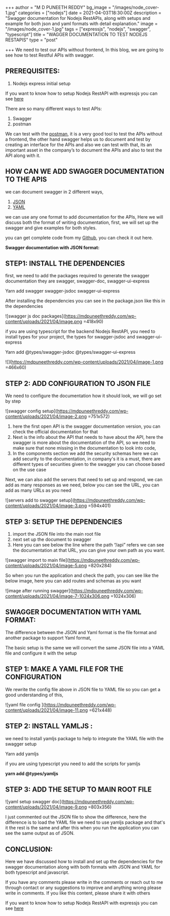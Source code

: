 +++
author = "M D PUNEETH REDDY"
bg_image = "/images/node_cover-1.jpg"
categories = ["nodejs"]
date = 2021-04-03T18:30:00Z
description = "Swagger documentation for Nodejs RestAPIs, along with setups and example for both json and yaml formats with detail explanation."
image = "/images/node_cover-1.jpg"
tags = ["expressjs", "nodejs", "swagger", "typescript"]
title = "WAGGER DOCUMENTATION TO TEST NODEJS RESTAPIS"
type = "post"

+++
We need to test our APIs without frontend, In this blog, we are going to see how to test Restful APIs with swagger.

## PREREQUISITES:

1. Nodejs express initial setup

If you want to know how to setup Nodejs RestAPI with expressjs you can see [here](https://mdpuneethreddy.com/expressjs-how-to-start-with-nodejs-and-expressjs/)

There are so many different ways to test APIs:

1. Swagger
2. postman

We can test with the [postman](https://www.postman.com/), it is a very good tool to test the APIs without a frontend, the other hand swagger helps us to document and test by creating an interface for the APIs and also we can test with that, its an important asset in the company’s to document the APIs and also to test the API along with it.

## **HOW CAN WE ADD SWAGGER DOCUMENTATION TO THE APIS**

we can document swagger in 2 different ways,

1. [JSON](https://en.wikipedia.org/wiki/JSON)
2. [YAML](https://en.wikipedia.org/wiki/YAML)

we can use any one format to add documentation for the APIs, Here we will discuss both the format of writing documentation, first, we will set up the swagger and give examples for both styles.

you can get complete code from my [Github](https://github.com/MDPuneethReddy/swagger_node), you can check it out here.

**Swagger documentation with JSON format:**

## **STEP1: INSTALL THE DEPENDENCIES**

first, we need to add the packages required to generate the swagger documentation they are swagger, swagger-doc, swagger-ui-express

Yarn add swagger swagger-jsdoc swagger-ui-express

After installing the dependencies you can see in the package.json like this in the dependencies

![swagger js doc packages](https://mdpuneethreddy.com/wp-content/uploads/2021/04/image.png =418x90)

if you are using typescript for the backend Nodejs RestAPI, you need to install types for your project, the types for swagger-jsdoc and swagger-ui-express

Yarn add @types/swagger-jsdoc @types/swagger-ui-express

![](https://mdpuneethreddy.com/wp-content/uploads/2021/04/image-1.png =466x60)

## **STEP 2: ADD CONFIGURATION TO JSON FILE**

We need to configure the documentation how it should look, we will go set by step

![swagger config setup](https://mdpuneethreddy.com/wp-content/uploads/2021/04/image-2.png =751x572)

1. here the first open API is the swagger documentation version, you can check the official documentation for that
2. Next is the info about the API that needs to have about the API, here the swagger is more about the documentation of the API, so we need to make sure that none missing in the documentation to look into code,
3. In the components section we add the security schemas here we can add security to the documentation, in company's it is a must, there are different types of securities given to the swagger you can choose based on the use case

Next, we can also add the servers that need to set up and respond, we can add as many responses as we need, below you can see the URL, you can add as many URLs as you need

![servers add to swagger setup](https://mdpuneethreddy.com/wp-content/uploads/2021/04/image-3.png =594x401)

## **STEP 3: SETUP THE DEPENDENCIES**

1. import the JSON file into the main root file
2. next set up the document to swagger
3. Here you can see below the line where the path “/api” refers we can see the documentation at that URL, you can give your own path as you want.

![swagger import to main file](https://mdpuneethreddy.com/wp-content/uploads/2021/04/image-5.png =820x284)

So when you run the application and check the path, you can see like the below image, here you can add routes and schemas as you want

![image after running swagger](https://mdpuneethreddy.com/wp-content/uploads/2021/04/image-7-1024x306.png =1024x306)

## **SWAGGER DOCUMENTATION WITH YAML FORMAT:**

The difference between the JSON and Yaml format is the file format and another package to support Yaml format,

The basic setup is the same we will convert the same JSON file into a YAML file and configure it with the setup

## **STEP 1: MAKE A YAML FILE FOR THE CONFIGURATION**

We rewrite the config file above in JSON file to YAML file so you can get a good understanding of this,

![yaml file config ](https://mdpuneethreddy.com/wp-content/uploads/2021/04/image-11.png =621x448)

## **STEP 2: INSTALL YAMLJS :**

we need to install yamljs package to help to integrate the YAML file with the swagger setup

Yarn add yamljs

if you are using typescript you need to add the scripts for yamljs

**yarn add @types/yamljs**

## **STEP 3: ADD THE SETUP TO MAIN ROOT FILE**

![yaml setup swagger doc](https://mdpuneethreddy.com/wp-content/uploads/2021/04/image-9.png =803x356)

I just commented out the JSON file to show the difference, here the difference is to load the YAML file we need to use yamljs package and that's it the rest is the same and after this when you run the application you can see the same output as of JSON.

## CONCLUSION:

Here we have discussed how to install and set up the dependencies for the swagger documentation along with both formats with JSON and YAML for both typescript and javascript.

If you have any comments please write in the comments or reach out to me through contact or any suggestions to improve and anything wrong please write in comments. If you like this content, please share it with others

If you want to know how to setup Nodejs RestAPI with expressjs you can see [here](https://mdpuneethreddy.com/expressjs-how-to-start-with-nodejs-and-expressjs/)